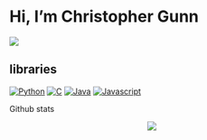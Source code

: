 # Hi, I’m Christopher Gunn <br>


<p>
  <img src="https://readme-typing-svg.herokuapp.com?font=Inconsolata&color=%2303A062&size=25&duration=3500&multiline=true&lines=Salesforce+developer+at+Barclays;Second+year+apprentice;Studying+at+the+University+of+Glasgow&height=115&width=750">
<p>

## libraries

<p> 
    <a href="#"><img alt="Python" src="https://img.shields.io/badge/python-3670A0?style=for-the-badge&logo=python&logoColor=ffdd54"></a>  
    <a href="#"><img alt="C" src="https://img.shields.io/badge/c-%2300599C.svg?style=for-the-badge&logo=c&logoColor=white"></a>  
    <a href="#"><img alt="Java" src="https://img.shields.io/badge/java-%23ED8B00.svg?style=for-the-badge&logo=java&logoColor=white"></a> 
    <a href="#"><img alt="Javascript" src="https://img.shields.io/badge/javascript-%23323330.svg?style=for-the-badge&logo=javascript&logoColor=%23F7DF1E"></a>
</p>

Github stats

<p align="center"> <img src="https://github-readme-stats.vercel.app/api?username=christopherdmgunn&show_icons=true&theme=codeSTACKr" />

<!---
christopherdmgunn/christopherdmgunn is a ✨ special ✨ repository because its `README.md` (this file) appears on your GitHub profile.
You can click the Preview link to take a look at your changes.
--->
